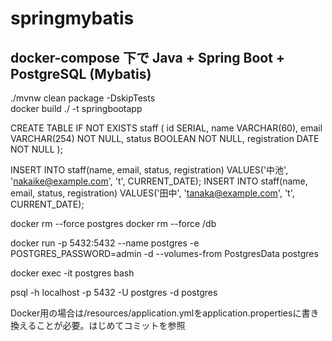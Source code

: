 # springmybatis

## docker-compose 下で Java + Spring Boot + PostgreSQL (Mybatis)

./mvnw clean package -DskipTests  
docker build ./ -t springbootapp

CREATE TABLE IF NOT EXISTS staff (
  id SERIAL,
  name VARCHAR(60),
  email VARCHAR(254) NOT NULL,
  status BOOLEAN NOT NULL,
  registration DATE NOT NULL
);

INSERT INTO staff(name, email, status, registration)
VALUES('中池', 'nakaike@example.com', 't', CURRENT_DATE);
INSERT INTO staff(name, email, status, registration)
VALUES('田中', 'tanaka@example.com', 't', CURRENT_DATE);

docker rm --force postgres
docker rm --force /db

docker run -p 5432:5432 --name postgres -e POSTGRES_PASSWORD=admin -d --volumes-from PostgresData postgres

docker exec -it postgres bash

psql -h localhost -p 5432 -U postgres -d postgres

Docker用の場合は/resources/application.ymlをapplication.propertiesに書き換えることが必要。はじめてコミットを参照

